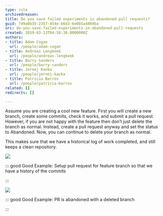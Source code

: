 ```yaml
---
type: rule
archivedreason: 
title: Do you save failed experiments in abandoned pull requests?
guid: 749a0b35-2357-454e-b6d3-6e0b5a4804ba
uri: do-you-save-failed-experiments-in-abandoned-pull-requests
created: 2019-03-13T04:58:30.0000000Z
authors:
- title: Adam Cogan
  url: /people/adam-cogan
- title: Andreas Lengkeek
  url: /people/andreas-lengkeek
- title: Barry Sanders
  url: /people/barry-sanders
- title: Jernej Kavka
  url: /people/jernej-kavka
- title: Patricia Barros
  url: /people/patricia-barros
related: []
redirects: []

---
```


Assume you are creating a cool new feature. First you will create a new branch, create some commits, check it works, and submit a pull request. However, if you are not happy with the feature then don’t just delete the branch as normal. Instead, create a pull request anyway and set the status to Abandoned. Now, you can continue to delete your branch as normal.





This makes sure that we have a historical log of work completed, and still keeps a clean repository.





<!--endintro-->
![](create-pr-for-failed-branch.png)


::: good
Good Example: Setup pull request for feature branch so that we have a history of the commits

:::





![](abandoned-pr-for-branch.png)



::: good
Good Example: PR is abandoned with a deleted branch

:::
